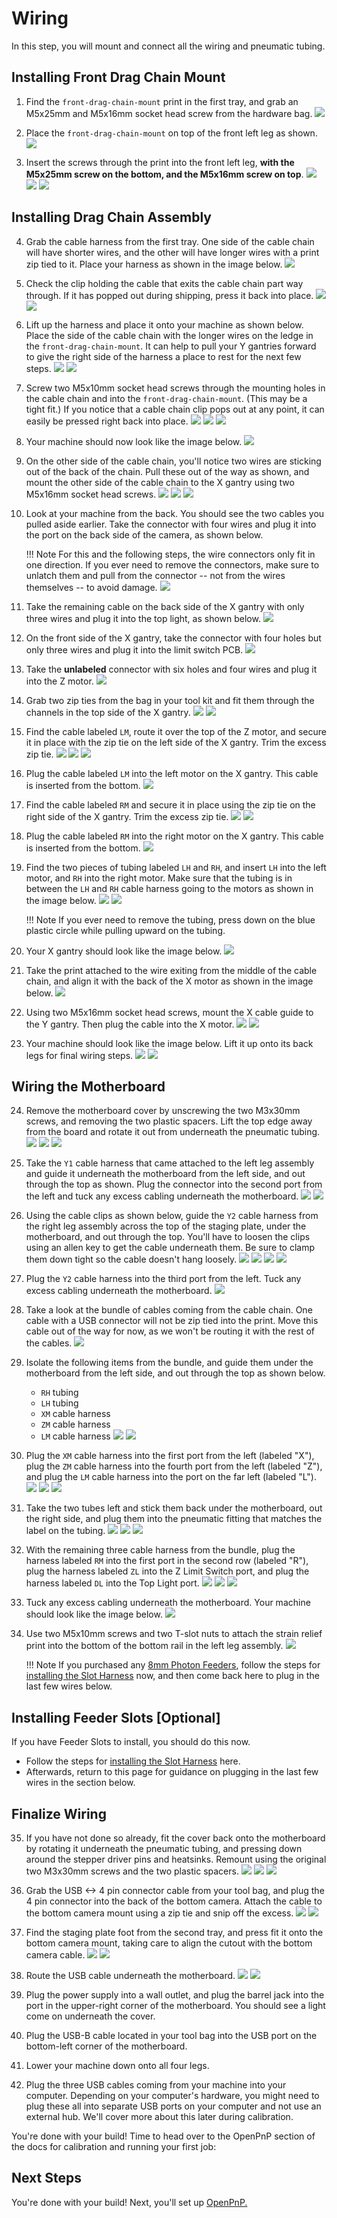 <!-- markdownlint-disable-file MD045-->
# Wiring

In this step, you will mount and connect all the wiring and pneumatic tubing.

## Installing Front Drag Chain Mount

1. Find the `front-drag-chain-mount` print in the first tray, and grab an M5x25mm and M5x16mm socket head screw from the hardware bag.
  ![](images/front-leg-cable-chain-mount.JPG)

2. Place the `front-drag-chain-mount` on top of the front left leg as shown.
  ![](images/front-cable-chain-mount-placement.JPG)

3. Insert the screws through the print into the front left leg, **with the M5x25mm screw on the bottom, and the M5x16mm screw on top**.
  ![](images/chain-mount-1.JPG)
  ![](images/chain-mount-2.JPG)
  ![](images/chain-mount-3.JPG)

## Installing Drag Chain Assembly

4. Grab the cable harness from the first tray. One side of the cable chain will have shorter wires, and the other will have longer wires with a print zip tied to it. Place your harness as shown in the image below.
  ![](images/cable-harness.JPG)

5. Check the clip holding the cable that exits the cable chain part way through. If it has popped out during shipping, press it back into place.
  ![](images/x-motor-cable-pop.JPG)
  ![](images/x-motor-cable-set.JPG)

6. Lift up the harness and place it onto your machine as shown below. Place the side of the cable chain with the longer wires on the ledge in the `front-drag-chain-mount`. It can help to pull your Y gantries forward to give the right side of the harness a place to rest for the next few steps.
  ![](images/cable-harness-placement-1.JPG)
  ![](images/cable-harness-placement-2.JPG)

7. Screw two M5x10mm socket head screws through the mounting holes in the cable chain and into the `front-drag-chain-mount`. (This may be a tight fit.) If you notice that a cable chain clip pops out at any point, it can easily be pressed right back into place.
  ![](images/screw-chain-front.JPG)
  ![](images/chain-clip-pop.JPG)
  ![](images/chain-clip-set.JPG)

8. Your machine should now look like the image below.
  ![](images/chain-half-mount.JPG)

9. On the other side of the cable chain, you'll notice two wires are sticking out of the back of the chain. Pull these out of the way as shown, and mount the other side of the cable chain to the X gantry using two M5x16mm socket head screws.
  ![](images/chain-head-mount-1.JPG)
  ![](images/chain-head-mount-2.JPG)
  ![](images/chain-head-mount-3.JPG)

10. Look at your machine from the back. You should see the two cables you pulled aside earlier. Take the connector with four wires and plug it into the port on the back side of the camera, as shown below.

    !!! Note
        For this and the following steps, the wire connectors only fit in one direction. If you ever need to remove the connectors, make sure to unlatch them and pull from the connector -- not from the wires themselves -- to avoid damage.
    ![](images/plug-top-cam.JPG)

11. Take the remaining cable on the back side of the X gantry with only three wires and plug it into the top light, as shown below.
  ![](images/plug-top-light.JPG)

12. On the front side of the X gantry, take the connector with four holes but only three wires and plug it into the limit switch PCB.
  ![](images/plug-z-limit.JPG)

13. Take the **unlabeled** connector with six holes and four wires and plug it into the Z motor.
  ![](images/plug-z-motor.JPG)

14. Grab two zip ties from the bag in your tool kit and fit them through the channels in the top side of the X gantry.
  ![](images/zip-tie-1.JPG)
  ![](images/zip-tie-2.JPG)

15. Find the cable labeled `LM`, route it over the top of the Z motor, and secure it in place with the zip tie on the left side of the X gantry. Trim the excess zip tie.
  ![](images/zip-lh-1.JPG)
  ![](images/zip-lh-2.JPG)
  ![](images/lh-trim.JPG)

16. Plug the cable labeled `LM` into the left motor on the X gantry. This cable is inserted from the bottom.
  ![](images/plug-lh.JPG)

17. Find the cable labeled `RM` and secure it in place using the zip tie on the right side of the X gantry. Trim the excess zip tie.
  ![](images/zip-rh-2.JPG)
  ![](images/rh-trim.JPG)

18. Plug the cable labeled `RM` into the right motor on the X gantry. This cable is inserted from the bottom.
  ![](images/plug-rh.JPG)

19. Find the two pieces of tubing labeled `LH` and `RH`, and insert `LH` into the left motor, and `RH` into the right motor. Make sure that the tubing is in between the `LH` and `RH` cable harness going to the motors as shown in the image below.
  ![](images/tubing.JPG)
  ![](images/tubing-inserted.JPG)
  
    !!! Note
          If you ever need to remove the tubing, press down on the blue plastic circle while pulling upward on the tubing.

20. Your X gantry should look like the image below.
  ![](images/finished-head.JPG)

21. Take the print attached to the wire exiting from the middle of the cable chain, and align it with the back of the X motor as shown in the image below.
  ![](images/x-umbilical.JPG)

22. Using two M5x16mm socket head screws, mount the X cable guide to the Y gantry. Then plug the cable into the X motor.
  ![](images/x-umbilical-mount.JPG)
  ![](images/x-motor-plug.JPG)

23. Your machine should look like the image below. Lift it up onto its back legs for final wiring steps.
  ![](images/overview-down.JPG)
  ![](images/overview-up.JPG)

## Wiring the Motherboard

24. Remove the motherboard cover by unscrewing the two M3x30mm screws, and removing the two plastic spacers. Lift the top edge away from the board and rotate it out from underneath the pneumatic tubing.
  ![](images/cover-remove-1.JPG)
  ![](images/cover-remove-2.JPG)
  ![](images/cover-remove-3.JPG)

25. Take the `Y1` cable harness that came attached to the left leg assembly and guide it underneath the motherboard from the left side, and out through the top as shown. Plug the connector into the second port from the left and tuck any excess cabling underneath the motherboard.
  ![](images/route-y1.JPG)
  ![](images/plug-y1.JPG)

26. Using the cable clips as shown below, guide the `Y2` cable harness from the right leg assembly across the top of the staging plate, under the motherboard, and out through the top. You'll have to loosen the clips using an allen key to get the cable underneath them. Be sure to clamp them down tight so the cable doesn't hang loosely.
  ![](images/route-y2-1.JPG)
  ![](images/route-y2-2.JPG)
  ![](images/route-y2-3.JPG)
  ![](images/route-y2-4.JPG)

27. Plug the `Y2` cable harness into the third port from the left. Tuck any excess cabling underneath the motherboard.
  ![](images/plug-y2.JPG)

28. Take a look at the bundle of cables coming from the cable chain. One cable with a USB connector will not be zip tied into the print. Move this cable out of the way for now, as we won't be routing it with the rest of the cables.
  ![](images/isolate-top-cam.JPG)

29. Isolate the following items from the bundle, and guide them under the motherboard from the left side, and out through the top as shown below.
    - `RH` tubing
    - `LH` tubing
    - `XM` cable harness
    - `ZM` cable harness
    - `LM` cable harness
  ![](images/isolate-half-1.JPG)
  ![](images/isolate-half-2.JPG)

30. Plug the `XM` cable harness into the first port from the left (labeled "X"), plug the `ZM` cable harness into the fourth port from the left (labeled "Z"), and plug the `LM` cable harness into the port on the far left (labeled "L").
  ![](images/plug-xm.JPG)
  ![](images/plug-zm.JPG)
  ![](images/plug-lm.JPG)

31. Take the two tubes left and stick them back under the motherboard, out the right side, and plug them into the pneumatic fitting that matches the label on the tubing.
  ![](images/guide-tubing-1.JPG)
  ![](images/guide-tubing-2.JPG)
  ![](images/plug-tubing.JPG)

32. With the remaining three cable harness from the bundle, plug the harness labeled `RM` into the first port in the second row (labeled "R"), plug the harness labeled `ZL` into the Z Limit Switch port, and plug the harness labeled `DL` into the Top Light port.
  ![](images/plug-rm.JPG)
  ![](images/plug-zl.JPG)
  ![](images/plug-dl.JPG)

33. Tuck any excess cabling underneath the motherboard. Your machine should look like the image below.
  ![](images/wired-overview.JPG)

34. Use two M5x10mm screws and two T-slot nuts to attach the strain relief print into the bottom of the bottom rail in the left leg assembly.
    ![](images/mount-strain.JPG)

    !!! Note
        If you purchased any [8mm Photon Feeders](https://opulo.io/products/8mm-feeder), follow the steps for [installing the Slot Harness](/feeders/2-install-harness/) now, and then come back here to plug in the last few wires below.

## Installing Feeder Slots [Optional]

If you have Feeder Slots to install, you should do this now.
  
  * Follow the steps for [installing the Slot Harness](/feeders/2-install-harness/) here.
  * Afterwards, return to this page for guidance on plugging in the last few wires in the section below.

## Finalize Wiring

35. If you have not done so already, fit the cover back onto the motherboard by rotating it underneath the pneumatic tubing, and pressing down around the stepper driver pins and heatsinks. Remount using the original two M3x30mm screws and the two plastic spacers.
  ![](images/mount-cover-1.JPG)
  ![](images/mount-cover-2.JPG)
  ![](images/mount-cover-3.JPG)

36. Grab the USB <-> 4 pin connector cable from your tool bag, and plug the 4 pin connector into the back of the bottom camera. Attach the cable to the bottom camera mount using a zip tie and snip off the excess.
  ![](images/plug-bottom-cam.JPG)
  ![](images/zip-bottom-cam.JPG)

37. Find the staging plate foot from the second tray, and press fit it onto the bottom camera mount, taking care to align the cutout with the bottom camera cable.
  ![](images/mount-foot-1.JPG)
  ![](images/mount-foot-2.JPG)

38. Route the USB cable underneath the motherboard.
  ![](images/usb-under-mobo.JPG)
  ![](images/final-wiring.JPG)

39. Plug the power supply into a wall outlet, and plug the barrel jack into the port in the upper-right corner of the motherboard. You should see a light come on underneath the cover.
40. Plug the USB-B cable located in your tool bag into the USB port on the bottom-left corner of the motherboard.
41. Lower your machine down onto all four legs.
42. Plug the three USB cables coming from your machine into your computer. Depending on your computer's hardware, you might need to plug these all into separate USB ports on your computer and not use an external hub. We'll cover more about this later during calibration.

You're done with your build! Time to head over to the OpenPnP section of the docs for calibration and running your first job:

## Next Steps

You're done with your build! Next, you'll set up [OpenPnP.](../../openpnp/install/index.md)
